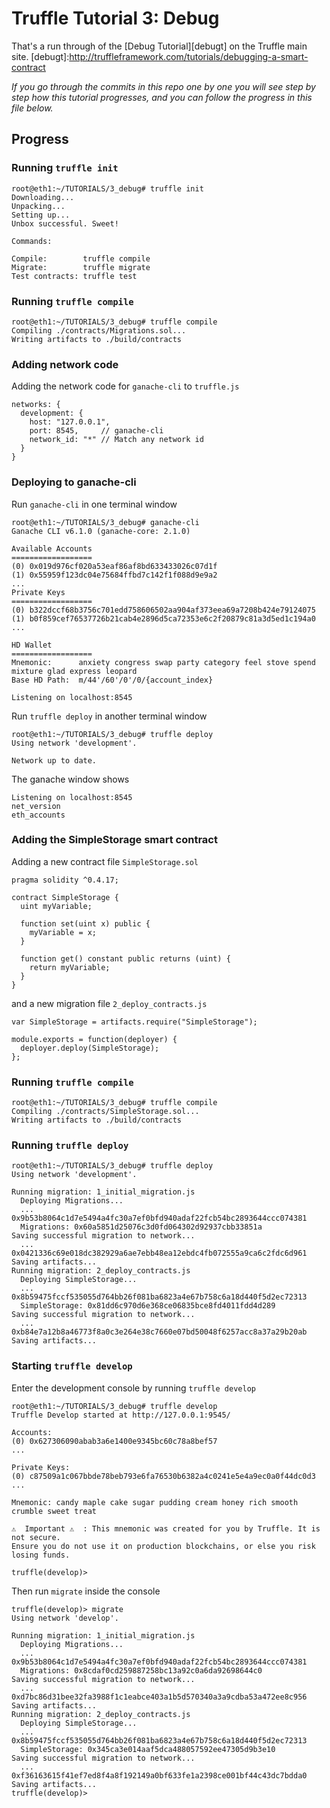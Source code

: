 # Truffle Tutorial 3: Debug

That's a run through of the [Debug Tutorial][debugt] on the Truffle main site.
[debugt]:http://truffleframework.com/tutorials/debugging-a-smart-contract

_If you go through the commits in this repo one by one you will see step by step how this
tutorial progresses, and you can follow the progress in this file below._


## Progress

### Running `truffle init`

    root@eth1:~/TUTORIALS/3_debug# truffle init
    Downloading...
    Unpacking...
    Setting up...
    Unbox successful. Sweet!

    Commands:

    Compile:        truffle compile
    Migrate:        truffle migrate
    Test contracts: truffle test


### Running `truffle compile`

    root@eth1:~/TUTORIALS/3_debug# truffle compile
    Compiling ./contracts/Migrations.sol...
    Writing artifacts to ./build/contracts

### Adding network code

Adding the network code for `ganache-cli` to `truffle.js`

    networks: {
      development: {
        host: "127.0.0.1",
        port: 8545,     // ganache-cli
        network_id: "*" // Match any network id
      }
    }

### Deploying to ganache-cli

Run `ganache-cli` in one terminal window

    root@eth1:~/TUTORIALS/3_debug# ganache-cli
    Ganache CLI v6.1.0 (ganache-core: 2.1.0)

    Available Accounts
    ==================
    (0) 0x019d976cf020a53eaf86af8bd633433026c07d1f
    (1) 0x55959f123dc04e75684ffbd7c142f1f088d9e9a2
    ...
    Private Keys
    ==================
    (0) b322dccf68b3756c701edd758606502aa904af373eea69a7208b424e79124075
    (1) b0f859cef76537726b21cab4e2896d5ca72353e6c2f20879c81a3d5ed1c194a0
    ...

    HD Wallet
    ==================
    Mnemonic:      anxiety congress swap party category feel stove spend mixture glad express leopard
    Base HD Path:  m/44'/60'/0'/0/{account_index}

    Listening on localhost:8545

Run `truffle deploy` in another terminal window

    root@eth1:~/TUTORIALS/3_debug# truffle deploy
    Using network 'development'.

    Network up to date.

The ganache window shows

    Listening on localhost:8545
    net_version
    eth_accounts

### Adding the SimpleStorage smart contract

Adding a new contract file `SimpleStorage.sol`

    pragma solidity ^0.4.17;

    contract SimpleStorage {
      uint myVariable;

      function set(uint x) public {
        myVariable = x;
      }

      function get() constant public returns (uint) {
        return myVariable;
      }
    }

and a new migration file `2_deploy_contracts.js`

    var SimpleStorage = artifacts.require("SimpleStorage");

    module.exports = function(deployer) {
      deployer.deploy(SimpleStorage);
    };


### Running `truffle compile`

    root@eth1:~/TUTORIALS/3_debug# truffle compile
    Compiling ./contracts/SimpleStorage.sol...
    Writing artifacts to ./build/contracts


### Running `truffle deploy`

    root@eth1:~/TUTORIALS/3_debug# truffle deploy
    Using network 'development'.

    Running migration: 1_initial_migration.js
      Deploying Migrations...
      ... 0x9b53b8064c1d7e5494a4fc30a7ef0bfd940adaf22fcb54bc2893644ccc074381
      Migrations: 0x60a5851d25076c3d0fd064302d92937cbb33851a
    Saving successful migration to network...
      ... 0x0421336c69e018dc382929a6ae7ebb48ea12ebdc4fb072555a9ca6c2fdc6d961
    Saving artifacts...
    Running migration: 2_deploy_contracts.js
      Deploying SimpleStorage...
      ... 0x8b59475fccf535055d764bb26f081ba6823a4e67b758c6a18d440f5d2ec72313
      SimpleStorage: 0x81dd6c970d6e368ce06835bce8fd4011fdd4d289
    Saving successful migration to network...
      ... 0xb84e7a12b8a46773f8a0c3e264e38c7660e07bd50048f6257acc8a37a29b20ab
    Saving artifacts...


### Starting `truffle develop`

Enter the development console by running `truffle develop`

    root@eth1:~/TUTORIALS/3_debug# truffle develop
    Truffle Develop started at http://127.0.0.1:9545/

    Accounts:
    (0) 0x627306090abab3a6e1400e9345bc60c78a8bef57
    ...

    Private Keys:
    (0) c87509a1c067bbde78beb793e6fa76530b6382a4c0241e5e4a9ec0a0f44dc0d3
    ...

    Mnemonic: candy maple cake sugar pudding cream honey rich smooth crumble sweet treat

    ⚠️  Important ⚠️  : This mnemonic was created for you by Truffle. It is not secure.
    Ensure you do not use it on production blockchains, or else you risk losing funds.

    truffle(develop)>

Then run `migrate` inside the console

    truffle(develop)> migrate
    Using network 'develop'.

    Running migration: 1_initial_migration.js
      Deploying Migrations...
      ... 0x9b53b8064c1d7e5494a4fc30a7ef0bfd940adaf22fcb54bc2893644ccc074381
      Migrations: 0x8cdaf0cd259887258bc13a92c0a6da92698644c0
    Saving successful migration to network...
      ... 0xd7bc86d31bee32fa3988f1c1eabce403a1b5d570340a3a9cdba53a472ee8c956
    Saving artifacts...
    Running migration: 2_deploy_contracts.js
      Deploying SimpleStorage...
      ... 0x8b59475fccf535055d764bb26f081ba6823a4e67b758c6a18d440f5d2ec72313
      SimpleStorage: 0x345ca3e014aaf5dca488057592ee47305d9b3e10
    Saving successful migration to network...
      ... 0xf36163615f41ef7ed8f4a8f192149a0bf633fe1a2398ce001bf44c43dc7bdda0
    Saving artifacts...
    truffle(develop)>
